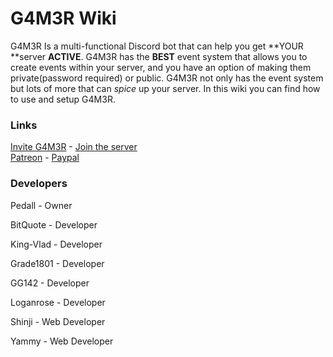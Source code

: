 # G4M3R Wiki

G4M3R Is a multi-functional Discord bot that can help you get **YOUR **server **ACTIVE**. G4M3R has the **BEST** event system that allows you to create events within your server, and you have an option of making them private\(password required\) or public. G4M3R not only has the event system but lots of more that can _spice_ up your server. In this wiki you can find how to use and setup G4M3R.

### Links

[Invite G4M3R](https://www.gitbook.com/book/pedall/g4m3r-wiki/edit#) - [Join the server](https://discord.gg/mtJyQjW)   
[Patreon](https://www.patreon.com/g4m3r "Donate to the G4M3R Patreon!") - [Paypal](https://www.paypal.me/pedall "Make a one time donation to Pedall!")

### Developers

Pedall - Owner

BitQuote - Developer

King-Vlad - Developer

Grade1801 - Developer

GG142 - Developer

Loganrose - Developer

Shinji - Web Developer

Yammy - Web Developer

